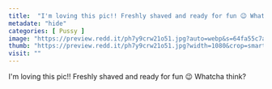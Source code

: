 ```yaml
---
title:  "I'm loving this pic!! Freshly shaved and ready for fun 😉 Whatcha think?"
metadate: "hide"
categories: [ Pussy ]
image: "https://preview.redd.it/ph7y9crw21o51.jpg?auto=webp&s=64fa55c7a3adce0e2745083c81320c5717d5a444"
thumb: "https://preview.redd.it/ph7y9crw21o51.jpg?width=1080&crop=smart&auto=webp&s=47997a02878270aafd74ff2d43287705ea612f31"
visit: ""
---
```

I'm loving this pic!! Freshly shaved and ready for fun 😉 Whatcha think?
